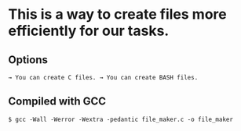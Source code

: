 # This is a way to create files more efficiently for our tasks.

## Options

`
→ You can create C files.
→ You can create BASH files.
`

## Compiled with GCC

`$ gcc -Wall -Werror -Wextra -pedantic file_maker.c -o file_maker`